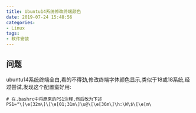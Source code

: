 ```yaml
---
title: Ubuntu14系统修改终端颜色
date: 2019-07-24 15:48:56
categories:
- Linux
tags:
- 软件安装
---
```

## 问题  
ubuntu14系统终端全白,看的不得劲,修改终端字体颜色显示,类似于18或18系统,经过尝试,发现这个配置蛮好用:  
```
# 在.bashrc中将原来的PS1注释,然后改为下述
PS1="\[\e[32m\]\[\e[01;31m\]\u@\[\e[36m\]\h:\W\$\[\e[m\
```
